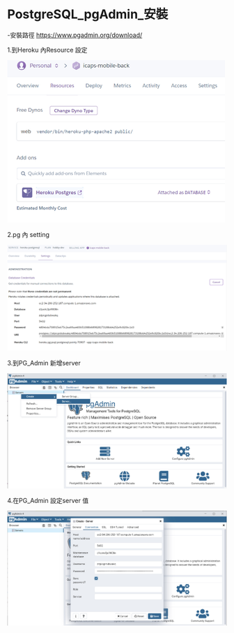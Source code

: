 # PostgreSQL_pgAdmin_安裝

-安裝路徑  https://www.pgadmin.org/download/


1.到Heroku 內Resource 設定

<img width='500px'  src ='HerokuData/pg_ad_heroku_01.jpg' >

2.pg 內 setting

<img width='700px'  src ='HerokuData/pg_ad_heroku_02.jpg' >

3.到PG_Admin 新增server

<img width='700px'  src ='HerokuData/pg_ad_heroku_03.jpg' >

4.在PG_Admin  設定server 值

<img width='700px'  src ='HerokuData/pg_ad_heroku_04.jpg' >
